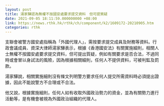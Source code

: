 ```yaml
---
layout: post
title: 湯家驊認為無權不按國安處要求提交資料　但可提質疑
date: 2021-09-05 18:11:59.000000000 +08:00
link: https://news.rthk.hk/rthk/ch/component/k2/1609172-20210905.htm
categories: rthk
---
```


支聯會被警方國安處指稱為「外國代理人」，需按要求提交成員及財務等資料。行政會議成員、資深大律師湯家驊表示，根據《香港國安法》有關實施細則，相關人士無權不按國安處要求提交資料，但可提出質疑，例如有關要求是否合法，不過同時或會冒以身試法的風險，因為根據相關細則，任何人不提供資料，可被判監及罰款。

湯家驊說，相關實施細則沒有條文列明警方要求任何人提交所需資料時必須提出證據，因此不能說警方不合理或不合法。

他又說，根據實施細則，任何人如有收取外國政治勢力的資金，並為有關勢力進行活動等，是有機會被視為外國政治組織的代理人。
